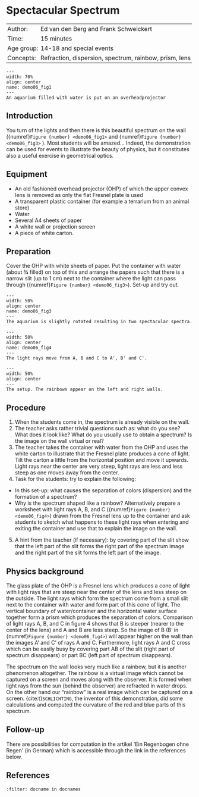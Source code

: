 # Spectacular Spectrum

<table style="width: 100%; border-collapse: collapse; border: none;">
    <tr style="background-color: var(--background-color);">  
        <td style="text-align: left; padding: 3px; border: none; color: var(--text-color)">Author:</td>
        <td style="text-align: left; padding: 3px; border: none; color: var(--text-color)">Ed van den Berg and Frank Schweickert</td>
    </tr>
    <tr style="background-color: var(--background-color);"> 
        <td style="text-align: left; padding: 3px; border: none; color: var(--text-color)">Time:</td>
        <td style="text-align: left; padding: 3px; border: none; color: var(--text-color)">15 minutes</td>
    </tr>
    <tr style="background-color: var(--background-color);"> 
        <td style="text-align: left; padding: 3px; border: none; color: var(--text-color)">Age group:</td>
        <td style="text-align: left; padding: 3px; border: none; color: var(--text-color)">14-18 and special events</td>
    </tr>
    <tr style="background-color: var(--background-color);"> 
        <td style="text-align: left; padding: 3px; border: none; color: var(--text-color)">Concepts:</td>
        <td style="text-align: left; padding: 3px; border: none; color: var(--text-color)">Refraction, dispersion, spectrum, rainbow, prism, lens</td>
    </tr>
</table>

```{figure} demo06_figure1.png
---
width: 70%
align: center
name: demo06_fig1
---
An aquarium filled with water is put on an overheadprojector 
``` 

## Introduction
You turn of the lights and then there is this beautiful spectrum on the wall ({numref}`Figure {number} <demo06_fig1>` and {numref}`Figure {number} <demo06_fig3>` ). Most students will be amazed... Indeed, the demonstration can be used for events to illustrate the beauty of physics, but it constitutes also a useful exercise in geometrical optics.

## Equipment
* An old fashioned overhead projector (OHP) of which the upper convex lens is removed as only the flat Fresnel plate is used
* A transparent plastic container (for example a terrarium from an animal store)
* Water
* Several A4 sheets of paper
* A white wall or projection screen
* A piece of white carton.

## Preparation
Cover the OHP with white sheets of paper. Put the container with water (about ¾ filled) on top of this and arrange the papers such that there is a narrow slit (up to 1 cm) next to the container where the light can pass through ({numref}`Figure {number} <demo06_fig3>`). Set-up and try out. 

```{figure} demo06_figure3.png
---
width: 50%
align: center
name: demo06_fig3
---
The aquarium is slightly rotated resulting in two spectacular spectra.
``` 

```{figure} demo06_figure4.png
---
width: 50%
align: center
name: demo06_fig4
---
The light rays move from A, B and C to A', B' and C'.
``` 

```{figure} demo06_figure5.jpg
---
width: 50%
align: center
---
The setup. The rainbows appear on the left and right walls.
``` 

## Procedure
1.	When the students come in, the spectrum is already visible on the wall.
2.	The teacher asks rather trivial questions such as: what do you see? What does it look like? What do you usually use to obtain a spectrum? Is the image on the wall virtual or real?
3.	The teacher takes the container with water from the OHP and uses the white carton to illustrate that the Fresnel plate produces a cone of light. Tilt the carton a little from the horizontal position and move it upwards. Light rays near the center are very steep, light rays are less and less steep as one moves away from the center.
4.	Task for the students: try to explain the following:
* In this set-up: what causes the separation of colors (dispersion) and the formation of a spectrum?
* Why is the spectrum shaped like a rainbow?
Alternatively prepare a worksheet with light rays A, B, and C ({numref}`Figure {number} <demo06_fig4>`) drawn from the Fresnel lens up to the container and ask students to sketch what happens to these light rays when entering and exiting the container and use that to explain the image on the wall.
5.	A hint from the teacher (if necessary): by covering part of the slit show that the left part of the slit forms the right part of the spectrum image and the right part of the slit forms the left part of the image.


## Physics background
The glass plate of the OHP is a Fresnel lens which produces a cone of light with light rays that are steep near the center of the lens and less steep on the outside. The light rays which form the spectrum come from a small slit next to the container with water and form part of this cone of light. The vertical boundary of water/container and the horizontal water surface together form a prism which produces the separation of colors. Comparison of light rays A, B, and C in figure 4 shows that B is steeper (nearer to the center of the lens) and A and B are less steep. So the image of B (B’ in {numref}`Figure {number} <demo06_fig4>`) will appear higher on the wall than the images A’ and C’ of rays A and C. Furthermore, light rays A and C cross which can be easily busy by covering part AB of the slit (right part of spectrum disappears) or part BC (left part of spectrum disappears).

The spectrum on the wall looks very much like a rainbow, but it is another phenomenon altogether. The rainbow is a virtual image which cannot be captured on a screen and moves along with the observer. It is formed when light rays from the sun (behind the observer) are refracted in water drops. On the other hand our “rainbow” is a real image which can be captured on a screen. {cite:t}`SCHLICHTING`, the inventor of this demonstration, did some calculations and computed the curvature of the red and blue parts of this spectrum.

## Follow-up
There are possibilities for computation in the artikel 'Ein Regenbogen ohne Regen' (in German) which is accessible through the link in the references below.

## References
```{bibliography}
:filter: docname in docnames
```